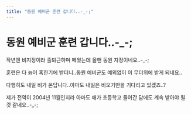 ```yaml
---
title: "동원 예비군 훈련 갑니다..-_-;"
---
```

# 동원 예비군 훈련 갑니다..-_-;

작년엔 비지정이라 출퇴근하며 떼웠는데 올핸 동원 지정이네요..-_-;

훈련은 다 늙어 혹한기에 받더니..동원 예비군도 예외없이 이 무더위에 받게 되네요..

다행히도 내일 비가 온답니다..아마도 내일은 비오기만을 기다리고 있겠죠..?

제가 전역이 2004년 11월인지라 아마도 애가 초등학교 들어간 담에도 계속 받아야 될 것 같네요..-_-;


